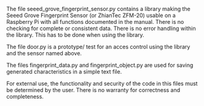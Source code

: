 The file seeed_grove_fingerprint_sensor.py contains a library making the Seeed Grove Fingerprint Sensor (or ZhianTec ZFM-20) usable on a Raspberry Pi with all functions documented in the manual. 
There is no checking for complete or consistent data. There is no error handling within the library. This has to be done when using the library.

The file door.py is a prototype/ test for an acces control using the library and the sensor named above.

The files fingerprint_data.py and fingerprint_object.py are used for saving generated characteristics in a simple text file.

For external use, the functionality and security of the code in this files must be determined by the user. There is no warranty for correctness and completeness. 
